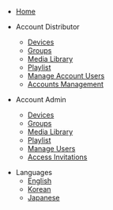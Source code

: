 - [Home](/)

- Account Distributor
  - [Devices](/account_distributor/devices.md)
  - [Groups](/account_distributor/groups.md)
  - [Media Library](/account_distributor/media_library.md)
  - [Playlist](/account_distributor/playlist.md)
  - [Manage Account Users](/account_distributor/manage_users.md)
  - [Accounts Management](/account_distributor/manage_accounts.md)

- Account Admin
  - [Devices](/account_admin/devices.md)
  - [Groups](/account_admin/groups.md)
  - [Media Library](/account_admin/media_library.md)
  - [Playlist](/account_admin/playlist.md)
  - [Manage Users](/account_admin/manage_users.md)
  - [Access Invitations](/account_admin/access_invitations.md)

<!-- - Account User
  - [Devices](/account_user/devices.md)
  - [Groups](/account_user/groups.md)
  - [Media Library](/account_user/media_library.md)
  - [Playlist](/account_user/playlist.md)
  - [Access Invitations](/account_user/access_invitations.md) -->

- Languages
  - [English](/)
  - [Korean](/kr/)
  - [Japanese](/jp/)
  
